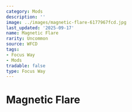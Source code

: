 ```yaml
---
category: Mods
description: ''
image: ../images/magnetic-flare-6177967fcd.jpg
last_updated: '2025-09-17'
name: Magnetic Flare
rarity: Uncommon
source: WFCD
tags:
- Focus Way
- Mods
tradable: false
type: Focus Way
---
```


# Magnetic Flare

